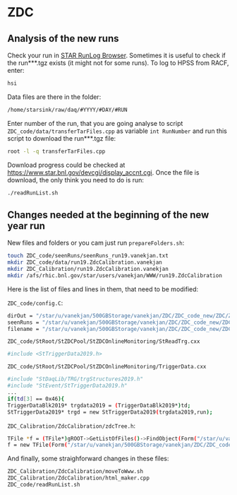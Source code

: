 # ZDC

## Analysis of the new runs
Check your run in [STAR RunLog Browser](https://online.star.bnl.gov/RunLog/).
Sometimes it is useful to check if the run***.tgz exists (it might not for some runs). To log to HPSS from RACF, enter:
```sh
hsi
```
Data files are there in the folder:
```sh
/home/starsink/raw/daq/#YYYY/#DAY/#RUN
```
Enter number of the run, that you are going analyse to script `ZDC_code/data/transferTarFiles.cpp` as variable 	`int RunNumber` and run this script to download the run***.tgz file:
```sh
root -l -q transferTarFiles.cpp
```
Download progress could be checked at https://www.star.bnl.gov/devcgi/display_accnt.cgi.
Once the file is download, the only think you need to do is run:
```sh
./readRunList.sh 
```

## Changes needed at the beginning of the new year run
New files and folders or you cam just run `prepareFolders.sh`:
```sh
touch ZDC_code/seenRuns/seenRuns_run19.vanekjan.txt
mkdir ZDC_code/data/run19.ZdcCalibration.vanekjan
mkdir ZDC_Calibration/run19.ZdcCalibration.vanekjan
mkdir /afs/rhic.bnl.gov/star/users/vanekjan/WWW/run19.ZdcCalibration
```
Here is the list of files and lines in them, that need to be modified:

`ZDC_code/config.C`:
```sh
dirOut = "/star/u/vanekjan/500GBStorage/vanekjan/ZDC/ZDC_code_new/ZDC/ZDC_Calibration/run19.ZdcCalibration.vanekjan";
seenRuns = "/star/u/vanekjan/500GBStorage/vanekjan/ZDC/ZDC_code_new/ZDC/ZDC_code/seenRuns/seenRuns_run19.vanekjan.txt";
filename = "/star/u/vanekjan/500GBStorage/vanekjan/ZDC/ZDC_code_new/ZDC/ZDC_code/data/run19.ZdcCalibration.vanekjan.list";
```

`ZDC_code/StRoot/StZDCPool/StZDCOnlineMonitoring/StReadTrg.cxx`
```sh
#include <StTriggerData2019.h>
```

`ZDC_code/StRoot/StZDCPool/StZDCOnlineMonitoring/TriggerData.cxx`
```sh
#include "StDaqLib/TRG/trgStructures2019.h" 
#include "StEvent/StTriggerData2019.h"
...
if(td[3] == 0x46){
TriggerDataBlk2019* trgdata2019 = (TriggerDataBlk2019*)td; 
StTriggerData2019* trgd = new StTriggerData2019(trgdata2019,run); 
```

`ZDC_Calibration/ZdcCalibration/zdcTree.h`:
```sh
TFile *f = (TFile*)gROOT->GetListOfFiles()->FindObject(Form("/star/u/vanekjan/500GBStorage/vanekjan/ZDC/ZDC_code_new/ZDC/ZDC_Calibration/run19.ZdcCalibration.vanekjan/histo/run_%d.histo.root", mRunNumber));    
f = new TFile(Form("/star/u/vanekjan/500GBStorage/vanekjan/ZDC/ZDC_code_new/ZDC/ZDC_Calibration/run19.ZdcCalibration.vanekjan/histo/run_%d.histo.root", mRunNumber));
```

And finally, some straighforward changes in these files:
```sh
ZDC_Calibration/ZdcCalibration/moveToWww.sh
ZDC_Calibration/ZdcCalibration/html_maker.cpp
ZDC_code/readRunList.sh
```

